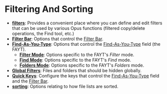 # Filtering And Sorting

- **[filters](/Manual/preferences/preferences_categories/filtering_and_sorting/filters.md)**: Provides a convenient place where you can define and edit filters that can be used by various Opus functions (filtered copy/delete operations, the Find tool, etc.)
- **[Filter Bar](/Manual/preferences/preferences_categories/filtering_and_sorting/filter_bar.md)**: Options that control the [Filter Bar](/Manual/basic_concepts/searching_and_filtering/filter_bar.md).
- **[Find-As-You-Type](/Manual/preferences/preferences_categories/filtering_and_sorting/find_as_you_type/RAEDME.md)**: Options that control the [Find-As-You-Type](/Manual/basic_concepts/the_lister/find-as-you-type_field.md) field (the FAYT).
  - **[Filter Mode](/Manual/preferences/preferences_categories/filtering_and_sorting/find_as_you_type/filter_mode.md)**: Options specific to the FAYT's *Filter* mode.
  - **[Find Mode](/Manual/preferences/preferences_categories/filtering_and_sorting/find_as_you_type/find_mode.md)**: Options specific to the FAYT's *Find* mode.
  - **[Folders Mode](/Manual/preferences/preferences_categories/filtering_and_sorting/find_as_you_type/folders_mode.md)**: Options specific to the FAYT's *Folders* mode.
- **[Global Filters](/Manual/preferences/preferences_categories/filtering_and_sorting/global_filters.md)**: Files and folders that should be hidden globally.
- **[Quick Keys](/Manual/preferences/preferences_categories/filtering_and_sorting/quick_keys.md)**: Configure the keys that control the [Find-As-You-Type](/Manual/basic_concepts/the_lister/find-as-you-type_field.md) field and the [Filter Bar](/Manual/basic_concepts/searching_and_filtering/filter_bar.md).
- **[sorting](/Manual/preferences/preferences_categories/filtering_and_sorting/sorting.md)**: Options relating to how file lists are sorted.
